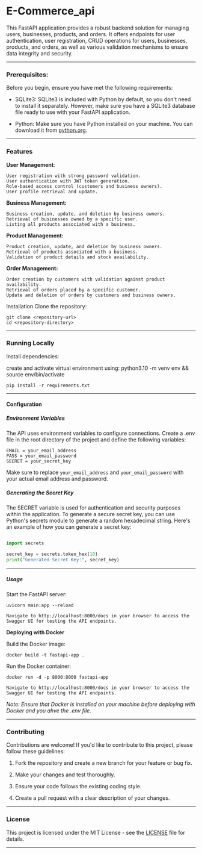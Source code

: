 # E-Commerce_api

This FastAPI application provides a robust backend solution for managing users, businesses, products, and orders. It offers endpoints for user authentication, user registration, CRUD operations for users, businesses, products, and orders, as well as various validation mechanisms to ensure data integrity and security.

---

### Prerequisites:

Before you begin, ensure you have met the following requirements:

- SQLite3: SQLite3 is included with Python by default, so you don't need to install it separately. However, make sure you have a SQLite3 database file ready to use with your FastAPI application.

- Python: Make sure you have Python installed on your machine. You can download it from [python.org](https://www.python.org/).
  
---  

### Features

**User Management**:

    User registration with strong password validation.
    User authentication with JWT token generation.
    Role-based access control (customers and business owners).
    User profile retrieval and update.
**Business Management:**

    Business creation, update, and deletion by business owners.
    Retrieval of businesses owned by a specific user.
    Listing all products associated with a business.
**Product Management:**

    Product creation, update, and deletion by business owners.
    Retrieval of products associated with a business.
    Validation of product details and stock availability.
**Order Management:**

    Order creation by customers with validation against product availability.
    Retrieval of orders placed by a specific customer.
    Update and deletion of orders by customers and business owners.

Installation
    Clone the repository:

    git clone <repository-url>
    cd <repository-directory>

---

### Running Locally
Install dependencies:

create and activate virtual environment using:
    python3.10 -m venv env && source env/bin/activate

    pip install -r requirements.txt

---

#### Configuration

##### Environment Variables

The API uses environment variables to configure connections. Create a .env file in the root directory of the project and define the following variables:

    EMAIL = your_email_address
    PASS = your_email_password
    SECRET = your_secret_key

Make sure to replace `your_email_address` and `your_email_password` with your actual email address and password.

##### Generating the Secret Key

The SECRET variable is used for authentication and security purposes within the application. To generate a secure secret key, you can use Python's secrets module to generate a random hexadecimal string. Here's an example of how you can generate a secret key:

```python

import secrets

secret_key = secrets.token_hex(10)
print("Generated Secret Key:", secret_key)


```

---

##### Usage
Start the FastAPI server:

    uvicorn main:app --reload

    Navigate to http://localhost:8000/docs in your browser to access the Swagger UI for testing the API endpoints.

**Deploying with Docker**


Build the Docker image:

    docker build -t fastapi-app .

Run the Docker container:

    docker run -d -p 8000:8000 fastapi-app

    Navigate to http://localhost:8000/docs in your browser to access the Swagger UI for testing the API endpoints.

*Note: Ensure that Docker is installed on your machine before deploying with Docker and you ahve the .env file.*

---

### Contributing

Contributions are welcome! If you'd like to contribute to this project, please follow these guidelines:

1. Fork the repository and create a new branch for your feature or bug fix.

2. Make your changes and test thoroughly.

3. Ensure your code follows the existing coding style.

4. Create a pull request with a clear description of your changes.

---

### License

This project is licensed under the MIT License - see the [LICENSE](https://github.com/odoh-tc/repo/blob/main/LICENSE) file for details.

---